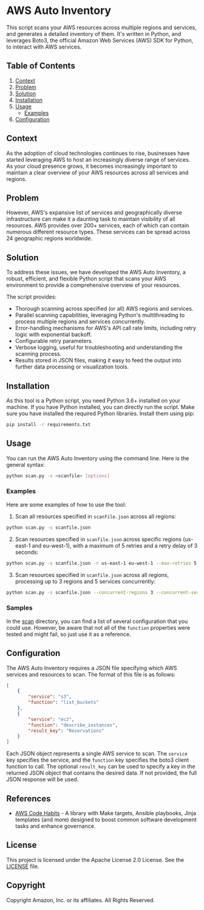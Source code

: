 # AWS Auto Inventory

This script scans your AWS resources across multiple regions and services, and generates a detailed inventory of them. It's written in Python, and leverages Boto3, the official Amazon Web Services (AWS) SDK for Python, to interact with AWS services.

## Table of Contents

1. [Context](#context)
2. [Problem](#problem)
3. [Solution](#solution)
4. [Installation](#installation)
5. [Usage](#usage)
    - [Examples](#examples)
6. [Configuration](#configuration)

## Context

As the adoption of cloud technologies continues to rise, businesses have started leveraging AWS to host an increasingly diverse range of services. As your cloud presence grows, it becomes increasingly important to maintain a clear overview of your AWS resources across all services and regions.

## Problem

However, AWS's expansive list of services and geographically diverse infrastructure can make it a daunting task to maintain visibility of all resources. AWS provides over 200+ services, each of which can contain numerous different resource types. These services can be spread across 24 geographic regions worldwide.

## Solution

To address these issues, we have developed the AWS Auto Inventory, a robust, efficient, and flexible Python script that scans your AWS environment to provide a comprehensive overview of your resources.

The script provides:

- Thorough scanning across specified (or all) AWS regions and services.
- Parallel scanning capabilities, leveraging Python's multithreading to process multiple regions and services concurrently.
- Error-handling mechanisms for AWS's API call rate limits, including retry logic with exponential backoff.
- Configurable retry parameters.
- Verbose logging, useful for troubleshooting and understanding the scanning process.
- Results stored in JSON files, making it easy to feed the output into further data processing or visualization tools.

## Installation

As this tool is a Python script, you need Python 3.6+ installed on your machine. If you have Python installed, you can directly run the script. Make sure you have installed the required Python libraries. Install them using pip:

```bash
pip install -r requirements.txt
```

## Usage

You can run the AWS Auto Inventory using the command line. Here is the general syntax:

```bash
python scan.py -s <scanfile> [options]
```

### Examples

Here are some examples of how to use the tool:

1. Scan all resources specified in `scanfile.json` across all regions:

```bash
python scan.py -s scanfile.json
```

2. Scan resources specified in `scanfile.json` across specific regions (us-east-1 and eu-west-1), with a maximum of 5 retries and a retry delay of 3 seconds:

```bash
python scan.py -s scanfile.json -r us-east-1 eu-west-1 --max-retries 5 --retry-delay 3
```

3. Scan resources specified in `scanfile.json` across all regions, processing up to 3 regions and 5 services concurrently:

```bash
python scan.py -s scanfile.json --concurrent-regions 3 --concurrent-services 5
```

### Samples

In the [scan](scan) directory, you can find a list of several configuration that you could use. However, be aware that not all of the `function` properties were tested and might fail, so just use it as a reference.

## Configuration

The AWS Auto Inventory requires a JSON file specifying which AWS services and resources to scan. The format of this file is as follows:

```json
[
    {
        "service": "s3",
        "function": "list_buckets"
    },
    {
        "service": "ec2",
        "function": "describe_instances",
        "result_key": "Reservations"
    }
]
```

Each JSON object represents a single AWS service to scan. The `service` key specifies the service, and the `function` key specifies the boto3 client function to call. The optional `result_key` can be used to specify a key in the returned JSON object that contains the desired data. If not provided, the full JSON response will be used.

## References
- [AWS Code Habits](https://github.com/awslabs/aws-code-habits) - A library with Make targets, Ansible playbooks, Jinja templates (and more) designed to boost common software development tasks and enhance governance.


## License
This project is licensed under the Apache License 2.0 License. See the [LICENSE](LICENSE) file.

## Copyright
Copyright Amazon, Inc. or its affiliates. All Rights Reserved.


[repo]: https://github.com/aws-samples/aws-auto-inventory
[logo]: doc/logo.png

[habits]: https://github.com/awslabs/aws-code-habits
